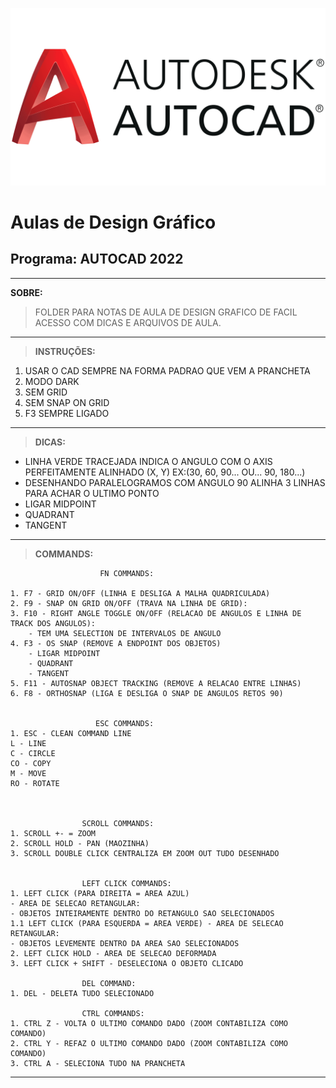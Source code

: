 ![alt text](Autocad-Symbol.png)

<h1>Aulas de Design Gráfico</h1>

<h2>Programa: AUTOCAD 2022</h2>

---

**SOBRE:**
> FOLDER PARA NOTAS DE AULA DE DESIGN GRAFICO DE FACIL ACESSO COM DICAS E ARQUIVOS DE AULA.

___

>**INSTRUÇÕES:**
 1. USAR O CAD SEMPRE NA FORMA PADRAO QUE VEM A PRANCHETA
 2. MODO DARK
 3. SEM GRID
 4. SEM SNAP ON GRID
 5. F3 SEMPRE LIGADO

___


>**DICAS:**
- LINHA VERDE TRACEJADA INDICA O ANGULO COM O AXIS PERFEITAMENTE ALINHADO (X, Y) EX:(30, 60, 90... OU... 90, 180...)
- DESENHANDO PARALELOGRAMOS COM ANGULO 90 ALINHA 3 LINHAS PARA ACHAR O ULTIMO PONTO
- LIGAR MIDPOINT 
- QUADRANT
- TANGENT

___


>**COMMANDS:**

                        FN COMMANDS:

    1. F7 - GRID ON/OFF (LINHA E DESLIGA A MALHA QUADRICULADA)
    2. F9 - SNAP ON GRID ON/OFF (TRAVA NA LINHA DE GRID):
    3. F10 - RIGHT ANGLE TOGGLE ON/OFF (RELACAO DE ANGULOS E LINHA DE TRACK DOS ANGULOS):
        - TEM UMA SELECTION DE INTERVALOS DE ANGULO
    4. F3 - OS SNAP (REMOVE A ENDPOINT DOS OBJETOS)
        - LIGAR MIDPOINT 
        - QUADRANT
        - TANGENT
    5. F11 - AUTOSNAP OBJECT TRACKING (REMOVE A RELACAO ENTRE LINHAS)
    6. F8 - ORTHOSNAP (LIGA E DESLIGA O SNAP DE ANGULOS RETOS 90)
  
  
                       ESC COMMANDS:
    1. ESC - CLEAN COMMAND LINE
    L - LINE
    C - CIRCLE
    CO - COPY
    M - MOVE
    RO - ROTATE


  
                    SCROLL COMMANDS:
    1. SCROLL +- = ZOOM
    2. SCROLL HOLD - PAN (MAOZINHA)
    3. SCROLL DOUBLE CLICK CENTRALIZA EM ZOOM OUT TUDO DESENHADO
  

                    LEFT CLICK COMMANDS:
    1. LEFT CLICK (PARA DIREITA = AREA AZUL) 
    - AREA DE SELECAO RETANGULAR:
    - OBJETOS INTEIRAMENTE DENTRO DO RETANGULO SAO SELECIONADOS
    1.1 LEFT CLICK (PARA ESQUERDA = AREA VERDE) - AREA DE SELECAO RETANGULAR:
    - OBJETOS LEVEMENTE DENTRO DA AREA SAO SELECIONADOS
    2. LEFT CLICK HOLD - AREA DE SELECAO DEFORMADA
    3. LEFT CLICK + SHIFT - DESELECIONA O OBJETO CLICADO

                    DEL COMMAND:
    1. DEL - DELETA TUDO SELECIONADO

                    CTRL COMMANDS:
    1. CTRL Z - VOLTA O ULTIMO COMANDO DADO (ZOOM CONTABILIZA COMO COMANDO)
    2. CTRL Y - REFAZ O ULTIMO COMANDO DADO (ZOOM CONTABILIZA COMO COMANDO)
    3. CTRL A - SELECIONA TUDO NA PRANCHETA

___
  
  
  
  
  
